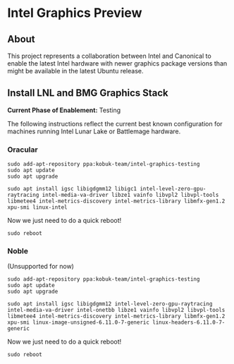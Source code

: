 # Intel Graphics Preview
## About
This project represents a collaboration between Intel and Canonical to enable the latest Intel hardware with newer graphics package versions than might be available in the latest Ubuntu release. 

## Install LNL and BMG Graphics Stack
**Current Phase of Enablement:** Testing

The following instructions reflect the current best known configuration for machines running Intel Lunar Lake or Battlemage hardware. 

 ### Oracular
```
sudo add-apt-repository ppa:kobuk-team/intel-graphics-testing
sudo apt update
sudo apt upgrade

sudo apt install igsc libigdgmm12 libigc1 intel-level-zero-gpu-raytracing intel-media-va-driver libze1 vainfo libvpl2 libvpl-tools libmetee4 intel-metrics-discovery intel-metrics-library libmfx-gen1.2 xpu-smi linux-intel
```
Now we just need to do a quick reboot!
```
sudo reboot
```

### Noble
(Unsupported for now)
```
sudo add-apt-repository ppa:kobuk-team/intel-graphics-testing
sudo apt update
sudo apt upgrade

sudo apt install igsc libigdgmm12 intel-level-zero-gpu-raytracing intel-media-va-driver intel-onetbb libze1 vainfo libvpl2 libvpl-tools libmetee4 intel-metrics-discovery intel-metrics-library libmfx-gen1.2 xpu-smi linux-image-unsigned-6.11.0-7-generic linux-headers-6.11.0-7-generic
```
Now we just need to do a quick reboot!
```
sudo reboot
```
